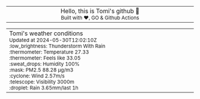 
<div align="center">
<table>
<tbody>
<td align="center">
<img width="2000" height="0"><br>
Hello, this is Tomi's github 👋<br>
<sup>Built with ❤️, GO & Github Actions</sup><br>
<img width="2000" height="0">
</td>
</tbody>
</table>
</div>
<table>
<tbody>
<td align="left">
<img width="2000" height="0"><br>
Tomi's weather conditions<br>
<sup>Updated at 2024-05-30T12:02:10Z</sup><br>
<sup>:low_brightness: Thunderstorm With Rain</sup><br>
<sup>:thermometer: Temperature 27.33 </sup><br>
<sup>:thermometer: Feels like 33.05</sup><br>
<sup>:sweat_drops: Humidity 100%</sup><br>
<sup>:mask: PM2.5 88.28 μg/m3</sup><br>
<sup>:cyclone: Wind 2.57m/s </sup><br>
<sup>:telescope: Visibility 3000m </sup><br>
<sup>:droplet: Rain 3.65mm/last 1h </sup><br>
<img width="2000" height="0">
</td>
<td align="left">
<img width="2000" height="0"><br>
<br>
<img width="2000" height="0">
</td>
</tbody>
</table>
</div>
    